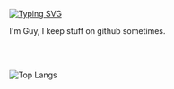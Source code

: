 <a href="https://git.io/typing-svg"><img src="https://readme-typing-svg.herokuapp.com?font=Fira+Code&pause=1000&color=F7B84E&multiline=true&width=435&height=70&lines=Hello+there+.+.+.;Fancy+seeing+you+here+.+.+." alt="Typing SVG" /></a>


I'm Guy, I keep stuff on github sometimes.

<br>
<br>

![Top Langs](https://github-readme-stats.vercel.app/api/top-langs/?username=gc1523&layout=donut-vertical&langs_count=8&hide=html,css,javascript,dockerfile,makefile&theme=tokyonight)
